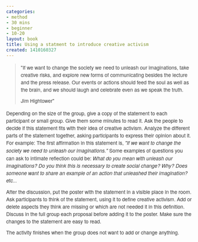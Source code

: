 ```yaml
---
categories:
- method
- 30 mins
- beginner
- 10-20
layout: book
title: Using a statment to introduce creative activism
created: 1410160327
---
```

<blockquote>
	<p style="margin: 0px 0px 10px; padding: 0px; border: 0px; font-family: 'Helvetica Neue', Helvetica, Arial, sans-serif; line-height: 20px; font-size: 13.63636302947998px; vertical-align: baseline; color: rgb(59, 59, 59);">"If we want to change the society we need to unleash our imaginations, take creative&nbsp;<span style="font-size: 13.63636302947998px;">risks, and explore new forms of communicating besides the lecture and the press&nbsp;</span><span style="font-size: 13.63636302947998px;">release. Our events or actions should feed the soul as well as the brain, and we&nbsp;</span><span style="font-size: 13.63636302947998px;">should laugh and celebrate even as we speak the truth.&nbsp;</span></p>
	<p style="margin: 0px 0px 10px; padding: 0px; border: 0px; font-family: 'Helvetica Neue', Helvetica, Arial, sans-serif; line-height: 20px; font-size: 13.63636302947998px; vertical-align: baseline; color: rgb(59, 59, 59);"><span style="font-size: 13.63636302947998px;">Jim Hightower"</span></p>
</blockquote>
<p style="margin: 0px 0px 10px; padding: 0px; border: 0px; font-family: 'Helvetica Neue', Helvetica, Arial, sans-serif; line-height: 20px; font-size: 13.63636302947998px; vertical-align: baseline; color: rgb(59, 59, 59);"><span style="font-family: inherit; font-size: 13.63636302947998px; font-style: inherit; font-variant: inherit; font-weight: inherit; line-height: inherit; color: rgb(51, 51, 51);">Depending on the size of the group, give a copy of the statement to each participant or small group. Give them some minutes to read it. Ask the people to decide if this statement fits with their idea of creative activism. Analyze the different parts of the statement together, asking participants to express their opinion about it. For example: The first affirmation in this statement is,<em> "If we want to change the society we need to unleash our imaginations." </em>Some examples of questions you can ask to intimate reflection could be: <em>What do you mean with unleash our imaginations? Do you think this is necessary to create social change? Why? Does someone want to share an example of an action that unleashed their imagination? etc...</em></span></p>
<p style="margin: 0px 0px 10px; padding: 0px; border: 0px; font-family: 'Helvetica Neue', Helvetica, Arial, sans-serif; line-height: 20px; font-size: 13.63636302947998px; vertical-align: baseline; color: rgb(51, 51, 51);"><span style="font-family: inherit; font-size: 13.63636302947998px; font-style: inherit; font-variant: inherit; font-weight: inherit; line-height: inherit;">After the discussion, put the poster with the statement in a visible place in the room. Ask participants to think of the statement, using it to define creative activism. Add or delete aspects they think are missing or which are not needed it in this definition. Discuss in the full group each proposal before adding it to the poster. Make sure the changes to the statement are easy to read.</span></p>
<p style="margin: 0px 0px 10px; padding: 0px; border: 0px; font-family: 'Helvetica Neue', Helvetica, Arial, sans-serif; line-height: 20px; font-size: 13.63636302947998px; vertical-align: baseline; color: rgb(51, 51, 51);"><span style="font-family: inherit; font-size: 13.63636302947998px; font-style: inherit; font-variant: inherit; font-weight: inherit; line-height: inherit;">The activity finishes when the group does not want to add or change anything.</span></p>
